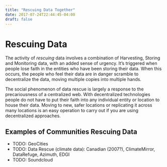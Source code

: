 ```yaml
---
title: "Rescuing Data Together"
date: 2017-07-24T22:44:45-04:00
draft: false
---
```


# Rescuing Data

The activity of _rescuing_ data involves a combination of Harvesting, Storing and Monitoring data, with an added sense of urgency. It’s triggered when people lose faith in the entities who have been storing their data. When this occurs, the people who feel their data are in danger scramble to decentralize the data, moving multiple copies into multiple hands.

The social phenomenon of data rescue is largely a response to the precariousness of a centralized web. With decentralized technologies people do not have to put their faith into any individual entity or location to house their data. Moving to new, safer locations or replicating it across many locations is an easy operation to carry out if you are using decentralized approaches.

## Examples of Communities Rescuing Data
- TODO: GeoCities
- TODO: Data Rescue (climate data): Canadian (2007?), ClimateMirror, DataRefuge, Azimuth, EDGI
- TODO: Soundcloud
